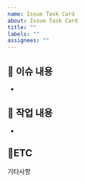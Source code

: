 ```yaml
---
name: Issue Task Card
about: Issue Task Card
title: ""
labels: ""
assignees: ""
---
```


## 📁 이슈 내용

-

## 📝 작업 내용

-

## 📍ETC

기타사항

